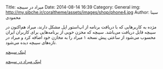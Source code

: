 Title: میراد در سیبچه
Date: 2014-08-14 16:39
Category: General
img: http://my.sibche.ir/coraltheme/assets/images/shop/phone4.jpg
Author: سینا محمودی

مژده به کاربر‌هایی که با دریافت برنامه از اپ‌استور اپل مشکل دارند، میراد هم‌اکنون در سیبچه قابل دریافت می‌باشد. سیبچه که مخزن خوبی از برنامه‌هایی  برای کاربران ایران محسوب می‌شود از ساعتی پیش نسخه ۱ میراد را به مخازن خود اضافه کرد و میراد در تازه‌های سیبچه دیده می‌شود.

[لینک سیبچه](http://sibche.ir)

[لینک میراد در سیبچه](http://my.sibche.ir/app/details/id/4523/name/Mirad)
